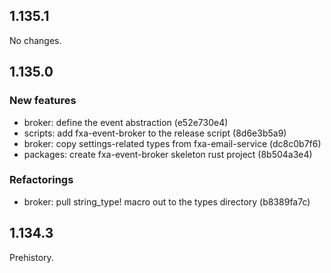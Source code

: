 ## 1.135.1

No changes.

## 1.135.0

### New features

* broker: define the event abstraction (e52e730e4)
* scripts: add fxa-event-broker to the release script (8d6e3b5a9)
* broker: copy settings-related types from fxa-email-service (dc8c0b7f6)
* packages: create fxa-event-broker skeleton rust project (8b504a3e4)

### Refactorings

* broker: pull string_type! macro out to the types directory (b8389fa7c)

## 1.134.3

Prehistory.

